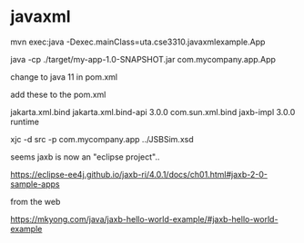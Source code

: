 # javaxml

mvn exec:java -Dexec.mainClass=uta.cse3310.javaxmlexample.App




java -cp ./target/my-app-1.0-SNAPSHOT.jar com.mycompany.app.App 



change to java 11 in pom.xml


add these to the pom.xml

<!-- JAXB API only -->
  <dependency>
      <groupId>jakarta.xml.bind</groupId>
      <artifactId>jakarta.xml.bind-api</artifactId>
      <version>3.0.0</version>
  </dependency>

  <!-- JAXB RI, Jakarta XML Binding -->
  <dependency>
      <groupId>com.sun.xml.bind</groupId>
      <artifactId>jaxb-impl</artifactId>
      <version>3.0.0</version>
      <scope>runtime</scope>
  </dependency>

 xjc -d src -p com.mycompany.app ../JSBSim.xsd

 seems jaxb is now an "eclipse project"..

https://eclipse-ee4j.github.io/jaxb-ri/4.0.1/docs/ch01.html#jaxb-2-0-sample-apps

from the web

https://mkyong.com/java/jaxb-hello-world-example/#jaxb-hello-world-example


